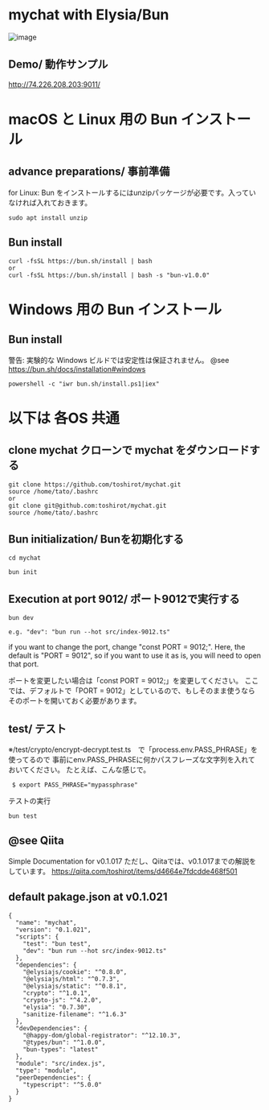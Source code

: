 # mychat with Elysia/Bun

![image](https://github.com/toshirot/mychat/assets/154680/c4ef7aa2-7f31-4440-9ca5-281a2da7bc83)


## Demo/ 動作サンプル

http://74.226.208.203:9011/

# macOS と Linux 用の Bun インストール

## advance preparations/ 事前準備
for Linux: Bun をインストールするにはunzipパッケージが必要です。入っていなければ入れておきます。
```
sudo apt install unzip 
```
## Bun install
```
curl -fsSL https://bun.sh/install | bash
or
curl -fsSL https://bun.sh/install | bash -s "bun-v1.0.0"

```

# Windows 用の Bun インストール

## Bun install

警告: 実験的な Windows ビルドでは安定性は保証されません。
@see  https://bun.sh/docs/installation#windows

```
powershell -c "iwr bun.sh/install.ps1|iex"
```

# 以下は 各OS 共通

## clone mychat クローンで mychat をダウンロードする
```
git clone https://github.com/toshirot/mychat.git
source /home/tato/.bashrc
or
git clone git@github.com:toshirot/mychat.git
source /home/tato/.bashrc
```

## Bun initialization/ Bunを初期化する
```
cd mychat
```
```
bun init
```
## Execution at port 9012/ ポート9012で実行する
```
bun dev

e.g. "dev": "bun run --hot src/index-9012.ts"
```
if you want to change the port, change "const PORT = 9012;".
Here, the default is "PORT = 9012", so if you want to use it as is, you will need to open that port.

ポートを変更したい場合は「const PORT = 9012;」を変更してください。
ここでは、デフォルトで「PORT = 9012」としているので、もしそのまま使うならそのポートを開いておく必要があります。

## test/ テスト

※/test/crypto/encrypt-decrypt.test.ts　で「process.env.PASS_PHRASE」を使ってるので
事前にenv.PASS_PHRASEに何かパスフレーズな文字列を入れておいてください。
たとえば、こんな感じで。
```
 $ export PASS_PHRASE="mypassphrase"
```
テストの実行
```
bun test
```

## @see Qiita
Simple Documentation for v0.1.017
ただし、Qiitaでは、v0.1.017までの解説をしています。
https://qiita.com/toshirot/items/d4664e7fdcdde468f501

## default pakage.json at v0.1.021
```
{
  "name": "mychat",
  "version": "0.1.021",
  "scripts": {
    "test": "bun test",
    "dev": "bun run --hot src/index-9012.ts"
  },
  "dependencies": {
    "@elysiajs/cookie": "^0.8.0",
    "@elysiajs/html": "^0.7.3",
    "@elysiajs/static": "^0.8.1",
    "crypto": "^1.0.1",
    "crypto-js": "^4.2.0",
    "elysia": "0.7.30",
    "sanitize-filename": "^1.6.3"
  },
  "devDependencies": {
    "@happy-dom/global-registrator": "^12.10.3",
    "@types/bun": "^1.0.0",
    "bun-types": "latest"
  },
  "module": "src/index.js",
  "type": "module",
  "peerDependencies": {
    "typescript": "^5.0.0"
  }
}
```
